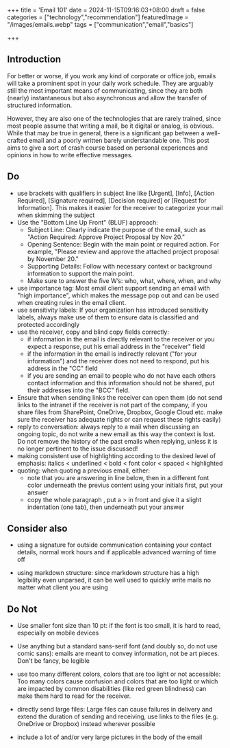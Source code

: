 +++
title = 'Email 101'
date = 2024-11-15T09:16:03+08:00
draft = false
categories = ["technology","recommendation"]
featuredImage = "/images/emails.webp"
tags = ["communication","email","basics"]


+++

## Introduction

For better or worse, if you work any kind of corporate or office job, emails will take a prominent spot in your daily work schedule. They are arguably still the most important means of communicating, since they are both (nearly) instantaneous but also asynchronous and allow the transfer of structured information.

However, they are also one of the technologies that are rarely trained, since most people assume that writing a mail, be it digital or analog, is obvious. While that may be true in general, there is a significant gap between a well-crafted email and a poorly written barely understandable one. This post aims to give a sort of crash course based on personal experiences and opinions in how to write effective messages.

## Do 

- use brackets with qualifiers in subject line like \[Urgent\], \[Info\], \[Action Required\], \[Signature required\], \[Decision required\] or \[Request for Information\]. This makes it easier for the receiver to categorize your mail when skimming the subject
- Use the "Bottom Line Up Front" (BLUF) approach:
  - Subject Line: Clearly indicate the purpose of the email, such as "Action Required: Approve Project Proposal by Nov 20."
  - Opening Sentence: Begin with the main point or required action. For example, "Please review and approve the attached project proposal by November 20."
  - Supporting Details: Follow with necessary context or background information to support the main point.
  - Make sure to answer the five W’s: who, what, where, when, and why
- use importance tag: Most email client support sending an email with "high importance", which makes the message pop out and can be used when creating rules in the email client.
- use sensitivity labels: If your organization has introduced sensitivity labels, always make use of them to ensure data is classified and protected accordingly
- use the receiver, copy and blind copy fields correctly:
  - if information in the email is directly relevant to the receiver or you expect a response, put his email address in the "receiver" field
  - if the information in the email is indirectly relevant ("for your information") and the receiver does not need to respond, put his address in the "CC" field
  - if you are sending an email to people who do not have each others contact information and this information should not be shared, put their addresses into the "BCC" field.
- Ensure that when sending links the receiver can open them (do not send links to the intranet if the receiver is not part of the company, if you share files from SharePoint, OneDrive, Dropbox, Google Cloud etc. make sure the receiver has adequate rights or can request these rights easily)
- reply to conversation: always reply to a mail when discussing an ongoing topic, do not write a new email as this way the context is lost. Do not remove the history of the past emails when replying, unless it is no longer pertinent to the issue discussed!
- making consistent use of highlighting according to the desired level of emphasis: italics < underlined < bold < font color < spaced < highlighted
- quoting: when quoting a previous email, either: 
  - note that you are answering in line below, then in a different font color underneath the previus content using your initials first, put your answer 
  - copy the whole paragraph , put a > in front and give it a slight indentation (one tab), then underneath put your answer

## Consider also

- using a signature for outside communication containing your contact details, normal work hours and if applicable advanced warning of time off

- using markdown structure: since markdown structure has a high legibility even unparsed, it can be well used to quickly write mails no matter what client you are using

## Do Not

- Use smaller font size than 10 pt: if the font is too small, it is hard to read, especially on mobile devices

- Use anything but a standard sans-serif font (and doubly so, do not use comic sans): emails are meant to convey information, not be art pieces. Don't be fancy, be legible

- use too many different colors, colors that are too light or not accessible: Too many colors cause confusion and colors that are too light or which are impacted by common disabilities (like red green blindness) can make them hard to read for the receiver.

- directly send large files: Large files can cause failures in delivery and extend the duration of sending and receiving, use links to the files (e.g. OneDrive or Dropbox) instead wherever possible

- include a lot of and/or very large pictures in the body of the email
